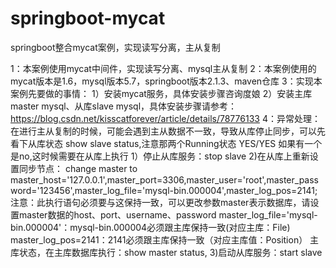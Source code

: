 # springboot-mycat
springboot整合mycat案例，实现读写分离，主从复制


1：本案例使用mycat中间件，实现读写分离、mysql主从复制
2：本案例使用的mycat版本是1.6，mysql版本5.7，springboot版本2.1.3、maven仓库
3：实现本案例先要做的事情：
  1）安装mycat服务，具体安装步骤咨询度娘
  2）安装主库master mysql、从库slave mysql，具体安装步骤请参考：https://blog.csdn.net/kisscatforever/article/details/78776133
4：异常处理：
  在进行主从复制的时候，可能会遇到主从数据不一致，导致从库停止同步，可以先看下从库状态 show slave status,注意那两个Running状态 YES/YES
  如果有一个是no,这时候需要在从库上执行
  1）停止从库服务：stop slave
  2)在从库上重新设置同步节点：
    change master to master_host='127.0.0.1',master_port=3306,master_user='root',master_password='123456',master_log_file='mysql-bin.000004',master_log_pos=2141;
    注意：此执行语句必须要与这保持一致，可以更改参数master表示数据库，请设置master数据的host、port、username、password
          master_log_file='mysql-bin.000004'：mysql-bin.000004必须跟主库保持一致(对应主库：File)
          master_log_pos=2141：2141必须跟主库保持一致（对应主库值：Position）
          主库状态，在主库数据库执行：show master status,
  3)启动从库服务：start slave
